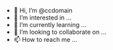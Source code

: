 - 👋 Hi, I’m @ccdomain
- 👀 I’m interested in ...
- 🌱 I’m currently learning ...
- 💞️ I’m looking to collaborate on ...
- 📫 How to reach me ...

<!---
ccdomain/ccdomain is a ✨ special ✨ repository because its `README.md` (this file) appears on your GitHub profile.
You can click the Preview link to take a look at your changes.
--->
